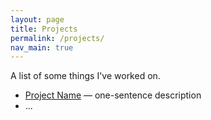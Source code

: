 ```yaml
---
layout: page
title: Projects
permalink: /projects/
nav_main: true
---
```


A list of some things I've worked on.

- [Project Name](link) — one-sentence description
- ...
